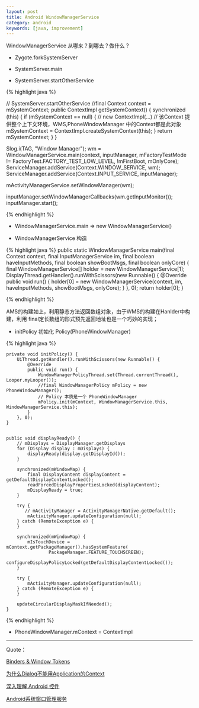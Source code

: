 ```yaml
---
layout: post
title: Android WindowManagerService
category: android
keywords: [java, improvement]
---
```



WindowManagerService 从哪来？到哪去？做什么？

* Zygote.forkSystemServer

* SystemServer.main

* SystemServer.startOtherService   

{%  highlight java %}

// SystemServer.startOtherService
//final Context context = mSystemContext;
public ContextImpl getSystemContext() {
    synchronized (this) {
        if (mSystemContext == null) {
           // new ContextImpl(...)
           // 该Context 提供整个上下文环境，WMS,PhoneWindowManager 中的Context都是此对象
            mSystemContext = ContextImpl.createSystemContext(this);
        }
        return mSystemContext;
    }
}



Slog.i(TAG, "Window Manager");
wm = WindowManagerService.main(context, inputManager,
        mFactoryTestMode != FactoryTest.FACTORY_TEST_LOW_LEVEL,
        !mFirstBoot, mOnlyCore);
ServiceManager.addService(Context.WINDOW_SERVICE, wm);
ServiceManager.addService(Context.INPUT_SERVICE, inputManager);

mActivityManagerService.setWindowManager(wm);

inputManager.setWindowManagerCallbacks(wm.getInputMonitor());
inputManager.start();


{% endhighlight %}

* WindowManagerService.main => new WindowManagerService()    


* WindowManagerService 构造   

{% highlight java %}
    public static WindowManagerService main(final Context context,
            final InputManagerService im,
            final boolean haveInputMethods, final boolean showBootMsgs,
            final boolean onlyCore) {
        final WindowManagerService[] holder = new WindowManagerService[1];
        DisplayThread.getHandler().runWithScissors(new Runnable() {
            @Override
            public void run() {
                holder[0] = new WindowManagerService(context, im,
                        haveInputMethods, showBootMsgs, onlyCore);
            }
        }, 0);
        return holder[0];
    }

{% endhighlight %}

AMS的构建如上，利用静态方法返回数组对象，由于WMS的构建在Hanlder中构建，利用 final定长数组的形式预先返回地址也是一个巧妙的实现；


* initPolicy 初始化 Policy(PhoneWindowManager)  

{% highlight java %}

    private void initPolicy() {
        UiThread.getHandler().runWithScissors(new Runnable() {
            @Override
            public void run() {
                WindowManagerPolicyThread.set(Thread.currentThread(), Looper.myLooper());
                //final WindowManagerPolicy mPolicy = new PhoneWindowManager();
                // Policy 本质是一个 PhoneWindowManager
                mPolicy.init(mContext, WindowManagerService.this, WindowManagerService.this);
            }
        }, 0);
    }


    public void displayReady() {
        // mDisplays = DisplayManager.getDisplays  
        for (Display display : mDisplays) {
            displayReady(display.getDisplayId());
        }

        synchronized(mWindowMap) {
            final DisplayContent displayContent = getDefaultDisplayContentLocked();
            readForcedDisplayPropertiesLocked(displayContent);
            mDisplayReady = true;
        }

        try {
           // mActivityManager = ActivityManagerNative.getDefault();
            mActivityManager.updateConfiguration(null);
        } catch (RemoteException e) {
        }

        synchronized(mWindowMap) {
            mIsTouchDevice = mContext.getPackageManager().hasSystemFeature(
                    PackageManager.FEATURE_TOUCHSCREEN);
            configureDisplayPolicyLocked(getDefaultDisplayContentLocked());
        }

        try {
            mActivityManager.updateConfiguration(null);
        } catch (RemoteException e) {
        }

        updateCircularDisplayMaskIfNeeded();
    }

{% endhighlight %}


* PhoneWindowManager.mContext = ContextImpl

---

Quote：

[Binders & Window Tokens](http://www.androiddesignpatterns.com/2013/07/binders-window-tokens.html)

[为什么Dialog不能用Application的Context](http://www.jianshu.com/p/628ac6b68c15)

[深入理解 Android 控件](https://pqpo.me/2017/07/01/learn-android-view/)

[Android系统窗口管理服务](http://www.chopiter.com/window_manager_service/)
